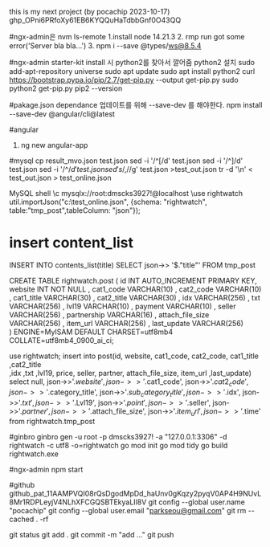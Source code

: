 this is my next project (by pocachip 2023-10-17)
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

#ngx-admin은 
nvm ls-remote
1.install node 14.21.3
2. rmp run got some error('Server bla bla...')
3. npm i --save @types/ws@8.5.4



#ngx-admin starter-kit install 시 python2를 찾아서 깔어줌
python2 설치 
	sudo add-apt-repository universe
	sudo apt update 
	sudo apt install python2
	curl https://bootstrap.pypa.io/pip/2.7/get-pip.py --output get-pip.py
	sudo python2 get-pip.py
	pip2 --version

#pakage.json dependance 업데이트를 위해 --save-dev 를 해야한다.
npm install --save-dev @angular/cli@latest


#angular 
 1. ng new angular-app


#mysql
cp result_mvo.json test.json
sed -i '/^\[/d' test.json
sed -i '/^\]/d' test.json
sed -i '/^$/d' test.json
sed 's/,$//g' test.json >test_out.json
tr -d '\n' < test_out.json > test_online.json


MySQL shell 
\c mysqlx://root:dmscks3927!@localhost
\use rightwatch
util.importJson("c:\\test_online.json", {schema: "rightwatch", table:"tmp_post",tableColumn: "json"});
# insert content_list
INSERT INTO contents_list(title)  SELECT json->> '$."title"' FROM tmp_post

CREATE  TABLE rightwatch.post ( 
	id                   INT AUTO_INCREMENT PRIMARY KEY,
	website              INT  NOT NULL     ,
	cat1_code            VARCHAR(10)       ,
	cat2_code            VARCHAR(10)       ,
	cat1_title           VARCHAR(30)       ,
	cat2_title           VARCHAR(30)       ,
	idx                  VARCHAR(256)    ,
	txt                  VARCHAR(256)       ,
	lvl19                VARCHAR(10)       ,
	payment                VARCHAR(10)       ,
	seller               VARCHAR(256)       ,
	partnership              VARCHAR(16)       ,
	attach_file_size     VARCHAR(256)       ,
	item_url     VARCHAR(256)       ,
	last_update          VARCHAR(256)     
 ) ENGINE=MyISAM DEFAULT CHARSET=utf8mb4 COLLATE=utf8mb4_0900_ai_ci;

use rightwatch;
insert into post(id, website, cat1_code, cat2_code, cat1_title ,cat2_title       
,idx ,txt ,lvl19, price, seller, partner, attach_file_size, item_url
,last_update)
select 
    null,
	json->>'$.website',
	json->>'$.cat1_code',
	json->>'$.cat2_code',
	json->>'$.category_title',
	json->>'$.sub_category_title',
	json->>'$.idx',
	json->>'$.txt',
	json->>'$.Lvl19',
	json->>'$.point',
	json->>'$.seller',
	json->>'$.partner',
	json->>'$.attach_file_size',
    json->>'$.item_url',
	json->>'$.time'
from rightwatch.tmp_post

#ginbro
ginbro gen -u root -p dmscks3927! -a "127.0.0.1:3306" -d rightwatch -c utf8 -o=rightwatch
go mod init
go mod tidy
go build
rightwatch.exe

#ngx-admin
npm start


#github
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
git config --global user.name "pocachip"
git config --global user.email "parkseou@gmail.com"
git rm --cached . -rf 

git status
git add .
git commit -m "add ..."
git push



